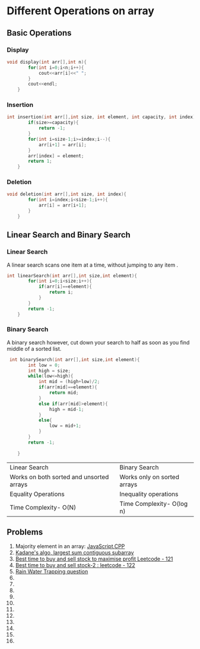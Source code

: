 # Different Operations on array

## Basic Operations
### Display
```C++
void display(int arr[],int n){
        for(int i=0;i<n;i++){
            cout<<arr[i]<<" ";
        }
        cout<<endl;
    }
```
### Insertion
```C++
int insertion(int arr[],int size, int element, int capacity, int index){
        if(size>=capacity){
            return -1;
        }
        for(int i=size-1;i>=index;i--){
            arr[i+1] = arr[i];
        }
        arr[index] = element;
        return 1;
    }
```

### Deletion

```C++
void deletion(int arr[],int size, int index){
        for(int i=index;i<size-1;i++){
            arr[i] = arr[i+1];
        }
    }
```

## Linear Search and Binary Search

### Linear Search
A linear search scans one item at a time, without jumping to any item .

```C++
int linearSearch(int arr[],int size,int element){
        for(int i=0;i<size;i++){
            if(arr[i]==element){
                return i;
            }
        }
        return -1;
    }
```

### Binary Search
A binary search however, cut down your search to half as soon as you find middle of a sorted list.

```C++
 int binarySearch(int arr[],int size,int element){
        int low = 0;
        int high = size;
        while(low<=high){
            int mid = (high+low)/2;
            if(arr[mid]==element){
                return mid;
            }
            else if(arr[mid]>element){
                high = mid-1;
            }
            else{
                low = mid+1;
            }
        }
        return -1;
        
    }
```
<table>
<tr>
<td>Linear Search </td>
<td>Binary Search</td>
</tr>

<tr>
<td>Works on both sorted and unsorted arrays </td>
<td>Works only on sorted arrays</td>
</tr>

<tr>
<td>Equality Operations </td>
<td>Inequality operations</td>
</tr>

<tr>
<td>Time Complexity- O(N) </td>
<td>Time Complexity- O(log n)</td>
</tr>
</table>


## Problems

<ol>

<li>Majority element in an array: <a href="que1.js">JavaScript</a>,<a href="que1.cpp">CPP</a>
<li><a href="que2.js">Kadane's algo, largest sum contiguous subarray</a>
<li><a href="leetcode121">Best time to buy and sell stock to maximise profit Leetcode - 121</a>
<li><a href="leetcode122">Best time to buy and sell stock-2 : leetcode - 122</a>
<li><a href="rainwater">Rain Water Trapping question</a>
<li><a href=""></a>
<li><a href=""></a>
<li><a href=""></a>
<li><a href=""></a>
<li><a href=""></a>
<li><a href=""></a>
<li><a href=""></a>
<li><a href=""></a>
<li><a href=""></a>
<li><a href=""></a>
<li><a href=""></a>

</ol>